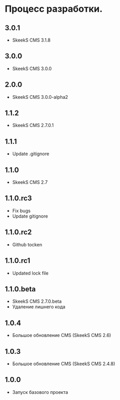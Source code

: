 Процесс разработки.
==============

3.0.1
-----------------
  * SkeekS CMS 3.1.8

3.0.0
-----------------
  * SkeekS CMS 3.0.0

2.0.0
-----------------
  * SkeekS CMS 3.0.0-alpha2

1.1.2
-----------------
  * SkeekS CMS 2.7.0.1

1.1.1
-----------------
  * Update .gitignore

1.1.0
-----------------
  * SkeekS CMS 2.7

1.1.0.rc3
-----------------
  * Fix bugs
  * Update gitignore

1.1.0.rc2
-----------------
  * Github tocken

1.1.0.rc1
-----------------
  * Updated lock file

1.1.0.beta
-----------------
  * SkeekS CMS 2.7.0.beta
  * Удаление лишнего кода

1.0.4
-----------------
  * Большое обновление CMS (SkeekS CMS 2.6)

1.0.3
-----------------
  * Большое обновление CMS (SkeekS CMS 2.4.8)

1.0.0
-----------------
  * Запуск базового проекта